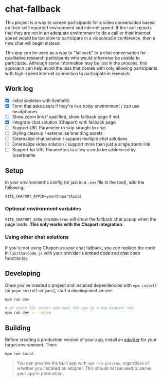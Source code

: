 # chat-fallback
This project is a way to screen participants for a video conversation based on their self-reported environment and internet speed. If the user reports that they are not in an adequate environment to do a call or their internet speed would be too slow to participate in a video/audio conference, then a new chat will begin instead.

This app can be used as a way to "fallback" to a chat conversation for qualitative research participants who would otherwise be unable to participate. Although some information may be lost in the process, this approach can help avoid the bias that comes with only allowing participants with high-speed internet connection to participate in research.

## Work log
- [x] Initial skeleton with SvelteKit
- [x] Form that asks users if they're in a noisy environment / can use headphones
- [ ] Show zoom link if qualified, show fallback page if not
- [x] Integrate chat solution (Chaport) with fallback page
- [ ] Support URL Parameter to skip straight to chat
- [ ] Styling cleanup / externalize branding assets
- [ ] Externalize chat solution / support multiple chat solutions
- [ ] Externalize video solution / support more than just a single zoom link
- [ ] Support for URL Parameters to allow user to be addressed by (user)name

## Setup
In your environment's config (or just in a `.env` file in the root), add the following:

```
VITE_CHAPORT_APPID=yourChaportAppId
```
### Optional environment variables

`VITE_CHAPORT_SHOW_ONLOAD=true` will show the fallback chat popup when the page loads. **This only works with the Chaport integration.**

### Using other chat solutions

If you're not using Chaport as your chat fallback, you can replace the code in `lib/ChatCode.js` with your provider's embed code and chat open function(s).

## Developing

Once you've created a project and installed dependencies with `npm install` (or `pnpm install` or `yarn`), start a development server:

```bash
npm run dev

# or start the server and open the app in a new browser tab
npm run dev -- --open
```

## Building

Before creating a production version of your app, install an [adapter](https://kit.svelte.dev/docs#adapters) for your target environment. Then:

```bash
npm run build
```

> You can preview the built app with `npm run preview`, regardless of whether you installed an adapter. This should _not_ be used to serve your app in production.
